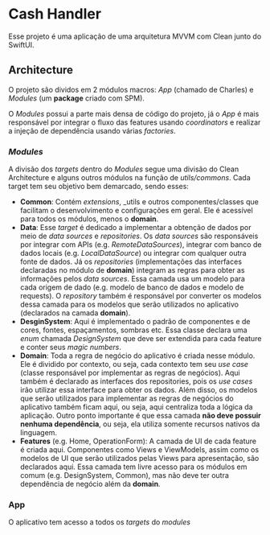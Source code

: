 # Cash Handler

Esse projeto é uma aplicação de uma arquitetura MVVM com Clean junto do SwiftUI.

## Architecture

O projeto são dividos em 2 módulos macros: _App_ (chamado de Charles) e _Modules_ (um __package__ criado com SPM). 

O _Modules_ possui a parte mais densa de código do projeto, já o _App_ é mais responsável por integrar o fluxo das features usando _coordinators_ e realizar a injeção de dependência usando várias _factories_.

### _Modules_

A divisão dos _targets_ dentro do _Modules_ segue uma divisão do Clean Architecture e alguns outros módulos na função de _utils/commons_. Cada target tem seu objetivo bem demarcado, sendo esses:

- __Common__: Contém _extensions_, _utils e outros componentes/classes que facilitam o desenvolvimento e configurações em geral. Ele é acessível para todos os módulos, menos o __domain__.
- __Data__: Esse _target_ é dedicado a implementar a obtenção de dados por meio de _data sources_ e _repositories_. Os _data sources_ são responsáveis por integrar com APIs (e.g. _RemoteDataSources_), integrar com banco de dados locais (e.g. _LocalDataSource_) ou integrar com qualquer outra fonte de dados. Já os _repositories_ (implementações das interfaces declaradas no módulo de __domain__) integram as regras para obter as informações pelos _data sources_. Essa camada usa um modelo para cada origem de dado (e.g. modelo de banco de dados e modelo de requests). O _repository_ também é responsável por converter os modelos dessa camada para os modelos que serão utilizados no aplicativo (declarados na camada __domain__).
- __DesginSystem__: Aqui é implementado o padrão de componentes e de cores, fontes, espaçamentos, sombras etc. Essa classe declara uma _enum_ chamada _DesignSystem_ que deve ser extendida para cada feature e conter seus _magic numbers_.
- __Domain__: Toda a regra de negócio do aplicativo é criada nesse módulo. Ele é dividido por contexto, ou seja, cada contexto tem seu _use case_ (classe responsável por implementar as regras de negócios). Aqui também é declarado as interfaces dos repositories, pois os _use cases_ irão utilizar essa interface para obter os dados. Além disso, os modelos que serão utilizados para implementar as regras de negócios do aplicativo também ficam aqui, ou seja, aqui centraliza toda a lógica da aplicação. Outro ponto importante é que essa camada __não deve possuir nenhuma dependência__, ou seja, ela utiliza somente recursos nativos da linguagem.
- __Features__ (e.g. Home, OperationForm): A camada de UI de cada feature é criada aqui. Componentes como Views e ViewModels, assim como os modelos de UI que serão utilizados pelas Views para apresentação, são declarados aqui. Essa camada tem livre acesso para os módulos em comum (e.g. DesignSystem, Common), mas não deve ter outra dependência de negócio além da __domain__.

### App

O aplicativo tem acesso a todos os _targets_ do _modules_

